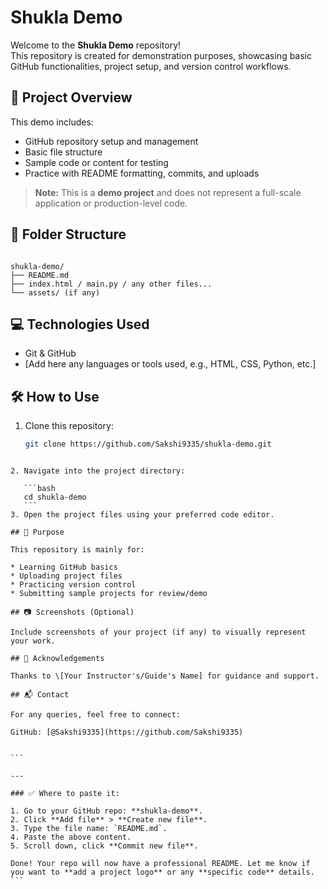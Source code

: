 
# Shukla Demo

Welcome to the **Shukla Demo** repository!  
This repository is created for demonstration purposes, showcasing basic GitHub functionalities, project setup, and version control workflows.

## 🚀 Project Overview

This demo includes:
- GitHub repository setup and management
- Basic file structure
- Sample code or content for testing
- Practice with README formatting, commits, and uploads

> **Note:** This is a **demo project** and does not represent a full-scale application or production-level code.

## 📁 Folder Structure

```

shukla-demo/
├── README.md
├── index.html / main.py / any other files...
└── assets/ (if any)

````

## 💻 Technologies Used

- Git & GitHub
- [Add here any languages or tools used, e.g., HTML, CSS, Python, etc.]

## 🛠️ How to Use

1. Clone this repository:
   ```bash
   git clone https://github.com/Sakshi9335/shukla-demo.git
````

2. Navigate into the project directory:

   ```bash
   cd shukla-demo
   ```
3. Open the project files using your preferred code editor.

## 📌 Purpose

This repository is mainly for:

* Learning GitHub basics
* Uploading project files
* Practicing version control
* Submitting sample projects for review/demo

## 📷 Screenshots (Optional)

Include screenshots of your project (if any) to visually represent your work.

## 📢 Acknowledgements

Thanks to \[Your Instructor's/Guide's Name] for guidance and support.

## 📬 Contact

For any queries, feel free to connect:

GitHub: [@Sakshi9335](https://github.com/Sakshi9335)


```

---

### ✅ Where to paste it:

1. Go to your GitHub repo: **shukla-demo**.
2. Click **Add file** > **Create new file**.
3. Type the file name: `README.md`.
4. Paste the above content.
5. Scroll down, click **Commit new file**.

Done! Your repo will now have a professional README. Let me know if you want to **add a project logo** or any **specific code** details.
```

